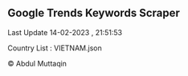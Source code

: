 

## Google Trends Keywords Scraper 
 
Last Update 14-02-2023 , 21:51:53

Country List :
VIETNAM.json



© Abdul Muttaqin 
